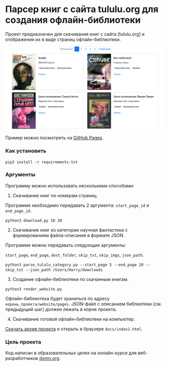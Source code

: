 # Парсер книг с сайта tululu.org для создания офлайн-библиотеки

Проект предназначен для скачивания книг с сайта [tululu.org] и отображения их в виде страниц офлайн-библиотеки.

![Page 1](screenshots/screenshot.png)

Пример можно посмотреть на [GitHub Pages](https://alena-yudzina.github.io/books_downloader/index1.html).

### Как установить

```
pip3 install -r requirements.txt
```

### Аргументы

Программу можно использовать несколькими способами:

1. Скачивание книг по номерам страниц.

Программе необходимо передавать 2 аргумента: `start_page_id` и `end_page_id`.
```
python3 download.py 10 20
```

2. Скачивание книг из категории научная фантастика с формированием файла-описания в формате JSON.

Программе можно передавать следующие аргументы:

`start_page`, `end_page`, `dest_folder`, `skip_txt`, `skip_imgs`, `json_path`.
```
python3 parse_tululu_category.py --start_page 5 --end_page 10 --skip_txt --json_path /Users/Harry/downloads
```

3. Создание офлайн-библиотеки по скачанным книгам.
```
python3 render_website.py
```
Офлайн-библиотека будет храниться по адресу `корень_проекта/website/pages`. JSON-файл с описанием библиотеки (см. предыдущий шаг) должен лежать в корне проекта.

4. Скачивание готовой офлайн-библиотеки на компьютер.

[Скачать архив проекта](https://github.com/alena-yudzina/books_downloader/archive/refs/heads/master.zip) и открыть в браузере `docs/index1.html`.

### Цель проекта

Код написан в образовательных целях на онлайн-курсе для веб-разработчиков [dvmn.org](https://dvmn.org/).